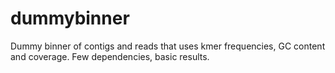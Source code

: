 # dummybinner
Dummy binner of contigs and reads that uses kmer frequencies, GC content and coverage. Few dependencies, basic results.
